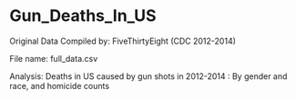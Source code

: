 # Gun_Deaths_In_US
Original Data Compiled by: FiveThirtyEight (CDC 2012-2014)

File name: full_data.csv

Analysis: Deaths in US caused by gun shots in 2012-2014 : By gender and race, and homicide counts
